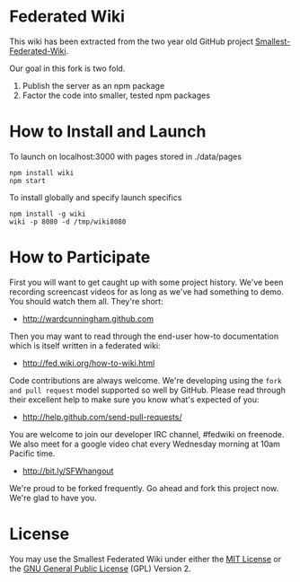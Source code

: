 Federated Wiki
==============

This wiki has been extracted from the two year old
GitHub project [Smallest-Federated-Wiki](https://github.com/WardCunningham/Smallest-Federated-Wiki).

Our goal in this fork is two fold.

1. Publish the server as an npm package
2. Factor the code into smaller, tested npm packages

How to Install and Launch
=========================

To launch on localhost:3000 with pages stored in ./data/pages

	npm install wiki
	npm start

To install globally and specify launch specifics

	npm install -g wiki
	wiki -p 8080 -d /tmp/wiki8080

How to Participate
==================

First you will want to get caught up with some project history. We've been recording screencast videos for as long as we've had something to demo. You should watch them all. They're short:

* http://wardcunningham.github.com

Then you may want to read through the end-user how-to documentation which is itself written in a federated wiki:

* http://fed.wiki.org/how-to-wiki.html

Code contributions are always welcome. We're developing using the `fork and pull request` model supported so well by GitHub. Please read through their excellent help to make sure you know what's expected of you:

* http://help.github.com/send-pull-requests/

You are welcome to join our developer IRC channel, #fedwiki on freenode. We also meet for a google video chat every Wednesday morning at 10am Pacific time.

* http://bit.ly/SFWhangout

We're proud to be forked frequently. Go ahead and fork this project now. We're glad to have you.

License
=======

You may use the Smallest Federated Wiki under either the
[MIT License](https://github.com/WardCunningham/Smallest-Federated-Wiki/blob/master/mit-license.txt) or the
[GNU General Public License](https://github.com/WardCunningham/Smallest-Federated-Wiki/blob/master/gpl-license.txt) (GPL) Version 2.

